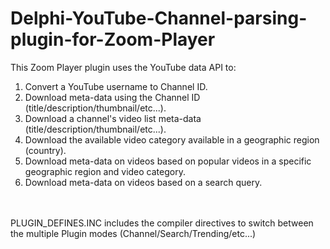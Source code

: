 # Delphi-YouTube-Channel-parsing-plugin-for-Zoom-Player
This Zoom Player plugin uses the YouTube data API to:<br>
<ol>
<li>Convert a YouTube username to Channel ID.
<li>Download meta-data using the Channel ID (title/description/thumbnail/etc...).
<li>Download a channel's video list meta-data (title/description/thumbnail/etc...).
<li>Download the available video category available in a geographic region (country).
<li>Download meta-data on videos based on popular videos in a specific geographic region and video category.
<li>Download meta-data on videos based on a search query.
</ol>
<BR><BR>
PLUGIN_DEFINES.INC includes the compiler directives to switch between the multiple Plugin modes (Channel/Search/Trending/etc...)
